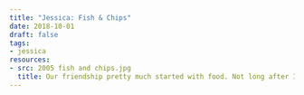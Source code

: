 ```yaml
---
title: "Jessica: Fish & Chips"
date: 2018-10-01
draft: false
tags:
- jessica
resources:
- src: 2005 fish and chips.jpg
  title: Our friendship pretty much started with food. Not long after I met Cindy in 2005, we got fish and chips near the Tower of London, and a seagull pooped on the tray before we started eating. Cindy didn’t have much luck with seagulls on that trip to the UK - she had already gotten pooped on once before this!
---
```

